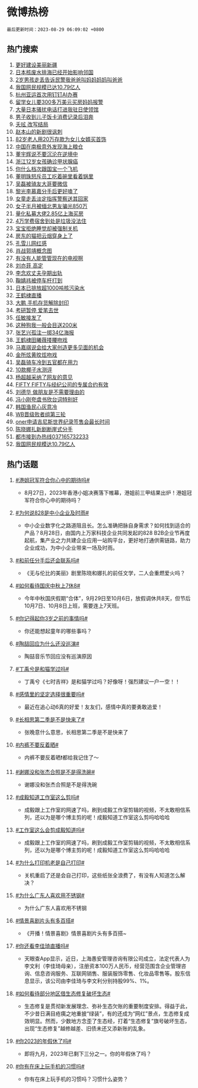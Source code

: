 # 微博热榜

`最后更新时间：2023-08-29 06:09:02 +0800`

## 热门搜索

1. [更好建设美丽新疆](https://m.weibo.cn/search?containerid=100103type%3D1%26t%3D10%26q%3D%23%E6%9B%B4%E5%A5%BD%E5%BB%BA%E8%AE%BE%E7%BE%8E%E4%B8%BD%E6%96%B0%E7%96%86%23&stream_entry_id=51&isnewpage=1&extparam=seat%3D1%26pos%3D0%26filter_type%3Drealtimehot%26cate%3D10103%26stream_entry_id%3D51%26dgr%3D0%26c_type%3D51%26display_time%3D1693260540%26pre_seqid%3D169326054076102715934&luicode=10000011&lfid=106003type%253D25%2526t%253D3%2526disable_hot%253D1%2526filter_type%253Drealtimehot)
1. [日本核废水排海已经开始影响邻国](https://m.weibo.cn/search?containerid=100103type%3D1%26t%3D10%26q%3D%23%E6%97%A5%E6%9C%AC%E6%A0%B8%E5%BA%9F%E6%B0%B4%E6%8E%92%E6%B5%B7%E5%B7%B2%E7%BB%8F%E5%BC%80%E5%A7%8B%E5%BD%B1%E5%93%8D%E9%82%BB%E5%9B%BD%23&stream_entry_id=31&isnewpage=1&extparam=seat%3D1%26c_type%3D31%26realpos%3D1%26stream_entry_id%3D31%26band_rank%3D1%26pos%3D0%26dgr%3D0%26cate%3D5001%26lcate%3D5001%26flag%3D2%26q%3D%2523%25E6%2597%25A5%25E6%259C%25AC%25E6%25A0%25B8%25E5%25BA%259F%25E6%25B0%25B4%25E6%258E%2592%25E6%25B5%25B7%25E5%25B7%25B2%25E7%25BB%258F%25E5%25BC%2580%25E5%25A7%258B%25E5%25BD%25B1%25E5%2593%258D%25E9%2582%25BB%25E5%259B%25BD%2523%26filter_type%3Drealtimehot%26display_time%3D1693260540%26pre_seqid%3D169326054076102715934&luicode=10000011&lfid=106003type%253D25%2526t%253D3%2526disable_hot%253D1%2526filter_type%253Drealtimehot)
1. [2岁男孩走丢告诉民警我爸爸叫妈妈妈妈叫爸爸](https://m.weibo.cn/search?containerid=100103type%3D1%26t%3D10%26q%3D%232%E5%B2%81%E7%94%B7%E5%AD%A9%E8%B5%B0%E4%B8%A2%E5%91%8A%E8%AF%89%E6%B0%91%E8%AD%A6%E6%88%91%E7%88%B8%E7%88%B8%E5%8F%AB%E5%A6%88%E5%A6%88%E5%A6%88%E5%A6%88%E5%8F%AB%E7%88%B8%E7%88%B8%23&stream_entry_id=31&isnewpage=1&extparam=seat%3D1%26c_type%3D31%26realpos%3D2%26stream_entry_id%3D31%26band_rank%3D2%26pos%3D1%26dgr%3D0%26cate%3D5001%26lcate%3D5001%26flag%3D32768%26q%3D%25232%25E5%25B2%2581%25E7%2594%25B7%25E5%25AD%25A9%25E8%25B5%25B0%25E4%25B8%25A2%25E5%2591%258A%25E8%25AF%2589%25E6%25B0%2591%25E8%25AD%25A6%25E6%2588%2591%25E7%2588%25B8%25E7%2588%25B8%25E5%258F%25AB%25E5%25A6%2588%25E5%25A6%2588%25E5%25A6%2588%25E5%25A6%2588%25E5%258F%25AB%25E7%2588%25B8%25E7%2588%25B8%2523%26filter_type%3Drealtimehot%26display_time%3D1693260540%26pre_seqid%3D169326054076102715934&luicode=10000011&lfid=106003type%253D25%2526t%253D3%2526disable_hot%253D1%2526filter_type%253Drealtimehot)
1. [我国网民规模已达10.79亿人](https://m.weibo.cn/search?containerid=100103type%3D1%26t%3D10%26q%3D%23%E6%88%91%E5%9B%BD%E7%BD%91%E6%B0%91%E8%A7%84%E6%A8%A1%E5%B7%B2%E8%BE%BE10.79%E4%BA%BF%E4%BA%BA%23&stream_entry_id=31&isnewpage=1&extparam=seat%3D1%26c_type%3D31%26realpos%3D3%26stream_entry_id%3D31%26band_rank%3D3%26pos%3D2%26dgr%3D0%26cate%3D5001%26lcate%3D5001%26flag%3D0%26q%3D%2523%25E6%2588%2591%25E5%259B%25BD%25E7%25BD%2591%25E6%25B0%2591%25E8%25A7%2584%25E6%25A8%25A1%25E5%25B7%25B2%25E8%25BE%25BE10.79%25E4%25BA%25BF%25E4%25BA%25BA%2523%26filter_type%3Drealtimehot%26display_time%3D1693260540%26pre_seqid%3D169326054076102715934&luicode=10000011&lfid=106003type%253D25%2526t%253D3%2526disable_hot%253D1%2526filter_type%253Drealtimehot)
1. [杭州亚运首次用钉钉AI办赛](https://m.weibo.cn/search?containerid=100103type%3D1%26t%3D10%26q%3D%23%E6%9D%AD%E5%B7%9E%E4%BA%9A%E8%BF%90%E9%A6%96%E6%AC%A1%E7%94%A8%E9%92%89%E9%92%89AI%E5%8A%9E%E8%B5%9B%23&stream_entry_id=31&isnewpage=1&extparam=seat%3D1%26c_type%3D31%26filter_type%3Drealtimehot%26topic_ad%3D1%26stream_entry_id%3D31%26band_rank%3D4%26is_ad_pos%3D1%26pos%3D3%26dgr%3D0%26adid%3D200772%26lcate%3D5001%26q%3D%2523%25E6%259D%25AD%25E5%25B7%259E%25E4%25BA%259A%25E8%25BF%2590%25E9%25A6%2596%25E6%25AC%25A1%25E7%2594%25A8%25E9%2592%2589%25E9%2592%2589AI%25E5%258A%259E%25E8%25B5%259B%2523%26cate%3D5001%26display_time%3D1693260540%26pre_seqid%3D169326054076102715934&luicode=10000011&lfid=106003type%253D25%2526t%253D3%2526disable_hot%253D1%2526filter_type%253Drealtimehot)
1. [留学女儿要300多万美元买房妈妈报警](https://m.weibo.cn/search?containerid=100103type%3D1%26t%3D10%26q%3D%23%E7%95%99%E5%AD%A6%E5%A5%B3%E5%84%BF%E8%A6%81300%E5%A4%9A%E4%B8%87%E7%BE%8E%E5%85%83%E4%B9%B0%E6%88%BF%E5%A6%88%E5%A6%88%E6%8A%A5%E8%AD%A6%23&stream_entry_id=31&isnewpage=1&extparam=seat%3D1%26c_type%3D31%26realpos%3D4%26stream_entry_id%3D31%26band_rank%3D4%26pos%3D4%26dgr%3D0%26cate%3D5001%26lcate%3D5001%26flag%3D2%26q%3D%2523%25E7%2595%2599%25E5%25AD%25A6%25E5%25A5%25B3%25E5%2584%25BF%25E8%25A6%2581300%25E5%25A4%259A%25E4%25B8%2587%25E7%25BE%258E%25E5%2585%2583%25E4%25B9%25B0%25E6%2588%25BF%25E5%25A6%2588%25E5%25A6%2588%25E6%258A%25A5%25E8%25AD%25A6%2523%26filter_type%3Drealtimehot%26display_time%3D1693260540%26pre_seqid%3D169326054076102715934&luicode=10000011&lfid=106003type%253D25%2526t%253D3%2526disable_hot%253D1%2526filter_type%253Drealtimehot)
1. [大量日本骚扰电话打进我驻日使领馆](https://m.weibo.cn/search?containerid=100103type%3D1%26t%3D10%26q%3D%23%E5%A4%A7%E9%87%8F%E6%97%A5%E6%9C%AC%E9%AA%9A%E6%89%B0%E7%94%B5%E8%AF%9D%E6%89%93%E8%BF%9B%E6%88%91%E9%A9%BB%E6%97%A5%E4%BD%BF%E9%A2%86%E9%A6%86%23&stream_entry_id=31&isnewpage=1&extparam=seat%3D1%26c_type%3D31%26realpos%3D5%26stream_entry_id%3D31%26band_rank%3D5%26pos%3D5%26dgr%3D0%26cate%3D5001%26lcate%3D5001%26flag%3D16%26q%3D%2523%25E5%25A4%25A7%25E9%2587%258F%25E6%2597%25A5%25E6%259C%25AC%25E9%25AA%259A%25E6%2589%25B0%25E7%2594%25B5%25E8%25AF%259D%25E6%2589%2593%25E8%25BF%259B%25E6%2588%2591%25E9%25A9%25BB%25E6%2597%25A5%25E4%25BD%25BF%25E9%25A2%2586%25E9%25A6%2586%2523%26filter_type%3Drealtimehot%26display_time%3D1693260540%26pre_seqid%3D169326054076102715934&luicode=10000011&lfid=106003type%253D25%2526t%253D3%2526disable_hot%253D1%2526filter_type%253Drealtimehot)
1. [男子收到儿子饭卡消费记录后泪奔](https://m.weibo.cn/search?containerid=100103type%3D1%26t%3D10%26q%3D%23%E7%94%B7%E5%AD%90%E6%94%B6%E5%88%B0%E5%84%BF%E5%AD%90%E9%A5%AD%E5%8D%A1%E6%B6%88%E8%B4%B9%E8%AE%B0%E5%BD%95%E5%90%8E%E6%B3%AA%E5%A5%94%23&stream_entry_id=31&isnewpage=1&extparam=seat%3D1%26c_type%3D31%26realpos%3D6%26stream_entry_id%3D31%26band_rank%3D6%26pos%3D6%26dgr%3D0%26cate%3D5001%26lcate%3D5001%26flag%3D32768%26q%3D%2523%25E7%2594%25B7%25E5%25AD%2590%25E6%2594%25B6%25E5%2588%25B0%25E5%2584%25BF%25E5%25AD%2590%25E9%25A5%25AD%25E5%258D%25A1%25E6%25B6%2588%25E8%25B4%25B9%25E8%25AE%25B0%25E5%25BD%2595%25E5%2590%258E%25E6%25B3%25AA%25E5%25A5%2594%2523%26filter_type%3Drealtimehot%26display_time%3D1693260540%26pre_seqid%3D169326054076102715934&luicode=10000011&lfid=106003type%253D25%2526t%253D3%2526disable_hot%253D1%2526filter_type%253Drealtimehot)
1. [夭玹 改写结局](https://m.weibo.cn/search?containerid=100103type%3D1%26t%3D10%26q%3D%E5%A4%AD%E7%8E%B9+%E6%94%B9%E5%86%99%E7%BB%93%E5%B1%80&stream_entry_id=31&isnewpage=1&extparam=seat%3D1%26c_type%3D31%26realpos%3D7%26stream_entry_id%3D31%26band_rank%3D7%26pos%3D7%26dgr%3D0%26cate%3D5001%26lcate%3D5001%26flag%3D0%26q%3D%25E5%25A4%25AD%25E7%258E%25B9%2520%25E6%2594%25B9%25E5%2586%2599%25E7%25BB%2593%25E5%25B1%2580%26filter_type%3Drealtimehot%26display_time%3D1693260540%26pre_seqid%3D169326054076102715934&luicode=10000011&lfid=106003type%253D25%2526t%253D3%2526disable_hot%253D1%2526filter_type%253Drealtimehot)
1. [赵本山的新剧很讽刺](https://m.weibo.cn/search?containerid=100103type%3D1%26t%3D10%26q%3D%23%E8%B5%B5%E6%9C%AC%E5%B1%B1%E7%9A%84%E6%96%B0%E5%89%A7%E5%BE%88%E8%AE%BD%E5%88%BA%23&stream_entry_id=31&isnewpage=1&extparam=seat%3D1%26c_type%3D31%26realpos%3D8%26stream_entry_id%3D31%26band_rank%3D8%26pos%3D8%26dgr%3D0%26cate%3D5001%26lcate%3D5001%26flag%3D2%26q%3D%2523%25E8%25B5%25B5%25E6%259C%25AC%25E5%25B1%25B1%25E7%259A%2584%25E6%2596%25B0%25E5%2589%25A7%25E5%25BE%2588%25E8%25AE%25BD%25E5%2588%25BA%2523%26filter_type%3Drealtimehot%26display_time%3D1693260540%26pre_seqid%3D169326054076102715934&luicode=10000011&lfid=106003type%253D25%2526t%253D3%2526disable_hot%253D1%2526filter_type%253Drealtimehot)
1. [82岁老人用20万存款为女儿女婿买首饰](https://m.weibo.cn/search?containerid=100103type%3D1%26t%3D10%26q%3D%2382%E5%B2%81%E8%80%81%E4%BA%BA%E7%94%A820%E4%B8%87%E5%AD%98%E6%AC%BE%E4%B8%BA%E5%A5%B3%E5%84%BF%E5%A5%B3%E5%A9%BF%E4%B9%B0%E9%A6%96%E9%A5%B0%23&stream_entry_id=31&isnewpage=1&extparam=seat%3D1%26c_type%3D31%26realpos%3D9%26stream_entry_id%3D31%26band_rank%3D9%26pos%3D9%26dgr%3D0%26cate%3D5001%26lcate%3D5001%26flag%3D32768%26q%3D%252382%25E5%25B2%2581%25E8%2580%2581%25E4%25BA%25BA%25E7%2594%25A820%25E4%25B8%2587%25E5%25AD%2598%25E6%25AC%25BE%25E4%25B8%25BA%25E5%25A5%25B3%25E5%2584%25BF%25E5%25A5%25B3%25E5%25A9%25BF%25E4%25B9%25B0%25E9%25A6%2596%25E9%25A5%25B0%2523%26filter_type%3Drealtimehot%26display_time%3D1693260540%26pre_seqid%3D169326054076102715934&luicode=10000011&lfid=106003type%253D25%2526t%253D3%2526disable_hot%253D1%2526filter_type%253Drealtimehot)
1. [中国在南极意外发现海上粮仓](https://m.weibo.cn/search?containerid=100103type%3D1%26t%3D10%26q%3D%23%E4%B8%AD%E5%9B%BD%E5%9C%A8%E5%8D%97%E6%9E%81%E6%84%8F%E5%A4%96%E5%8F%91%E7%8E%B0%E6%B5%B7%E4%B8%8A%E7%B2%AE%E4%BB%93%23&stream_entry_id=31&isnewpage=1&extparam=seat%3D1%26c_type%3D31%26realpos%3D10%26stream_entry_id%3D31%26band_rank%3D10%26pos%3D10%26dgr%3D0%26cate%3D5001%26lcate%3D5001%26flag%3D0%26q%3D%2523%25E4%25B8%25AD%25E5%259B%25BD%25E5%259C%25A8%25E5%258D%2597%25E6%259E%2581%25E6%2584%258F%25E5%25A4%2596%25E5%258F%2591%25E7%258E%25B0%25E6%25B5%25B7%25E4%25B8%258A%25E7%25B2%25AE%25E4%25BB%2593%2523%26filter_type%3Drealtimehot%26display_time%3D1693260540%26pre_seqid%3D169326054076102715934&luicode=10000011&lfid=106003type%253D25%2526t%253D3%2526disable_hot%253D1%2526filter_type%253Drealtimehot)
1. [董宇辉说不要沉沦在逆境中](https://m.weibo.cn/search?containerid=100103type%3D1%26t%3D10%26q%3D%E8%91%A3%E5%AE%87%E8%BE%89%E8%AF%B4%E4%B8%8D%E8%A6%81%E6%B2%89%E6%B2%A6%E5%9C%A8%E9%80%86%E5%A2%83%E4%B8%AD&stream_entry_id=31&isnewpage=1&extparam=seat%3D1%26c_type%3D31%26realpos%3D11%26stream_entry_id%3D31%26band_rank%3D11%26pos%3D11%26dgr%3D0%26cate%3D5001%26lcate%3D5001%26flag%3D0%26q%3D%25E8%2591%25A3%25E5%25AE%2587%25E8%25BE%2589%25E8%25AF%25B4%25E4%25B8%258D%25E8%25A6%2581%25E6%25B2%2589%25E6%25B2%25A6%25E5%259C%25A8%25E9%2580%2586%25E5%25A2%2583%25E4%25B8%25AD%26filter_type%3Drealtimehot%26display_time%3D1693260540%26pre_seqid%3D169326054076102715934&luicode=10000011&lfid=106003type%253D25%2526t%253D3%2526disable_hot%253D1%2526filter_type%253Drealtimehot)
1. [浙江12岁女孩确诊甲状腺癌](https://m.weibo.cn/search?containerid=100103type%3D1%26t%3D10%26q%3D%23%E6%B5%99%E6%B1%9F12%E5%B2%81%E5%A5%B3%E5%AD%A9%E7%A1%AE%E8%AF%8A%E7%94%B2%E7%8A%B6%E8%85%BA%E7%99%8C%23&stream_entry_id=31&isnewpage=1&extparam=seat%3D1%26c_type%3D31%26realpos%3D12%26stream_entry_id%3D31%26band_rank%3D12%26pos%3D12%26dgr%3D0%26cate%3D5001%26lcate%3D5001%26flag%3D0%26q%3D%2523%25E6%25B5%2599%25E6%25B1%259F12%25E5%25B2%2581%25E5%25A5%25B3%25E5%25AD%25A9%25E7%25A1%25AE%25E8%25AF%258A%25E7%2594%25B2%25E7%258A%25B6%25E8%2585%25BA%25E7%2599%258C%2523%26filter_type%3Drealtimehot%26display_time%3D1693260540%26pre_seqid%3D169326054076102715934&luicode=10000011&lfid=106003type%253D25%2526t%253D3%2526disable_hot%253D1%2526filter_type%253Drealtimehot)
1. [你什么档次跟国宝一个飞机](https://m.weibo.cn/search?containerid=100103type%3D1%26t%3D10%26q%3D%23%E4%BD%A0%E4%BB%80%E4%B9%88%E6%A1%A3%E6%AC%A1%E8%B7%9F%E5%9B%BD%E5%AE%9D%E4%B8%80%E4%B8%AA%E9%A3%9E%E6%9C%BA%23&stream_entry_id=31&isnewpage=1&extparam=seat%3D1%26c_type%3D31%26realpos%3D13%26stream_entry_id%3D31%26band_rank%3D13%26pos%3D13%26dgr%3D0%26cate%3D5001%26lcate%3D5001%26flag%3D32768%26q%3D%2523%25E4%25BD%25A0%25E4%25BB%2580%25E4%25B9%2588%25E6%25A1%25A3%25E6%25AC%25A1%25E8%25B7%259F%25E5%259B%25BD%25E5%25AE%259D%25E4%25B8%2580%25E4%25B8%25AA%25E9%25A3%259E%25E6%259C%25BA%2523%26filter_type%3Drealtimehot%26display_time%3D1693260540%26pre_seqid%3D169326054076102715934&luicode=10000011&lfid=106003type%253D25%2526t%253D3%2526disable_hot%253D1%2526filter_type%253Drealtimehot)
1. [董明珠怒斥员工吃着碗里看着锅里](https://m.weibo.cn/search?containerid=100103type%3D1%26t%3D10%26q%3D%23%E8%91%A3%E6%98%8E%E7%8F%A0%E6%80%92%E6%96%A5%E5%91%98%E5%B7%A5%E5%90%83%E7%9D%80%E7%A2%97%E9%87%8C%E7%9C%8B%E7%9D%80%E9%94%85%E9%87%8C%23&stream_entry_id=31&isnewpage=1&extparam=seat%3D1%26c_type%3D31%26realpos%3D14%26stream_entry_id%3D31%26band_rank%3D14%26pos%3D14%26dgr%3D0%26cate%3D5001%26lcate%3D5001%26flag%3D0%26q%3D%2523%25E8%2591%25A3%25E6%2598%258E%25E7%258F%25A0%25E6%2580%2592%25E6%2596%25A5%25E5%2591%2598%25E5%25B7%25A5%25E5%2590%2583%25E7%259D%2580%25E7%25A2%2597%25E9%2587%258C%25E7%259C%258B%25E7%259D%2580%25E9%2594%2585%25E9%2587%258C%2523%26filter_type%3Drealtimehot%26display_time%3D1693260540%26pre_seqid%3D169326054076102715934&luicode=10000011&lfid=106003type%253D25%2526t%253D3%2526disable_hot%253D1%2526filter_type%253Drealtimehot)
1. [吴磊被骑友大哥要微信](https://m.weibo.cn/search?containerid=100103type%3D1%26t%3D10%26q%3D%23%E5%90%B4%E7%A3%8A%E8%A2%AB%E9%AA%91%E5%8F%8B%E5%A4%A7%E5%93%A5%E8%A6%81%E5%BE%AE%E4%BF%A1%23&stream_entry_id=31&isnewpage=1&extparam=seat%3D1%26c_type%3D31%26realpos%3D15%26stream_entry_id%3D31%26band_rank%3D15%26pos%3D15%26dgr%3D0%26cate%3D5001%26lcate%3D5001%26flag%3D0%26q%3D%2523%25E5%2590%25B4%25E7%25A3%258A%25E8%25A2%25AB%25E9%25AA%2591%25E5%258F%258B%25E5%25A4%25A7%25E5%2593%25A5%25E8%25A6%2581%25E5%25BE%25AE%25E4%25BF%25A1%2523%26filter_type%3Drealtimehot%26display_time%3D1693260540%26pre_seqid%3D169326054076102715934&luicode=10000011&lfid=106003type%253D25%2526t%253D3%2526disable_hot%253D1%2526filter_type%253Drealtimehot)
1. [黎光李慕嘉分手后更好嗑了](https://m.weibo.cn/search?containerid=100103type%3D1%26t%3D10%26q%3D%23%E9%BB%8E%E5%85%89%E6%9D%8E%E6%85%95%E5%98%89%E5%88%86%E6%89%8B%E5%90%8E%E6%9B%B4%E5%A5%BD%E5%97%91%E4%BA%86%23&stream_entry_id=31&isnewpage=1&extparam=seat%3D1%26c_type%3D31%26realpos%3D16%26stream_entry_id%3D31%26band_rank%3D16%26pos%3D16%26dgr%3D0%26cate%3D5001%26lcate%3D5001%26flag%3D0%26q%3D%2523%25E9%25BB%258E%25E5%2585%2589%25E6%259D%258E%25E6%2585%2595%25E5%2598%2589%25E5%2588%2586%25E6%2589%258B%25E5%2590%258E%25E6%259B%25B4%25E5%25A5%25BD%25E5%2597%2591%25E4%25BA%2586%2523%26filter_type%3Drealtimehot%26display_time%3D1693260540%26pre_seqid%3D169326054076102715934&luicode=10000011&lfid=106003type%253D25%2526t%253D3%2526disable_hot%253D1%2526filter_type%253Drealtimehot)
1. [女童走丢淡定指挥警察送其回家](https://m.weibo.cn/search?containerid=100103type%3D1%26t%3D10%26q%3D%23%E5%A5%B3%E7%AB%A5%E8%B5%B0%E4%B8%A2%E6%B7%A1%E5%AE%9A%E6%8C%87%E6%8C%A5%E8%AD%A6%E5%AF%9F%E9%80%81%E5%85%B6%E5%9B%9E%E5%AE%B6%23&stream_entry_id=31&isnewpage=1&extparam=seat%3D1%26c_type%3D31%26realpos%3D17%26stream_entry_id%3D31%26band_rank%3D17%26pos%3D17%26dgr%3D0%26cate%3D5001%26lcate%3D5001%26flag%3D32768%26q%3D%2523%25E5%25A5%25B3%25E7%25AB%25A5%25E8%25B5%25B0%25E4%25B8%25A2%25E6%25B7%25A1%25E5%25AE%259A%25E6%258C%2587%25E6%258C%25A5%25E8%25AD%25A6%25E5%25AF%259F%25E9%2580%2581%25E5%2585%25B6%25E5%259B%259E%25E5%25AE%25B6%2523%26filter_type%3Drealtimehot%26display_time%3D1693260540%26pre_seqid%3D169326054076102715934&luicode=10000011&lfid=106003type%253D25%2526t%253D3%2526disable_hot%253D1%2526filter_type%253Drealtimehot)
1. [女子半月被缅北男友骗光850万](https://m.weibo.cn/search?containerid=100103type%3D1%26t%3D10%26q%3D%23%E5%A5%B3%E5%AD%90%E5%8D%8A%E6%9C%88%E8%A2%AB%E7%BC%85%E5%8C%97%E7%94%B7%E5%8F%8B%E9%AA%97%E5%85%89850%E4%B8%87%23&stream_entry_id=31&isnewpage=1&extparam=seat%3D1%26c_type%3D31%26realpos%3D18%26stream_entry_id%3D31%26band_rank%3D18%26pos%3D18%26dgr%3D0%26cate%3D5001%26lcate%3D5001%26flag%3D0%26q%3D%2523%25E5%25A5%25B3%25E5%25AD%2590%25E5%258D%258A%25E6%259C%2588%25E8%25A2%25AB%25E7%25BC%2585%25E5%258C%2597%25E7%2594%25B7%25E5%258F%258B%25E9%25AA%2597%25E5%2585%2589850%25E4%25B8%2587%2523%26filter_type%3Drealtimehot%26display_time%3D1693260540%26pre_seqid%3D169326054076102715934&luicode=10000011&lfid=106003type%253D25%2526t%253D3%2526disable_hot%253D1%2526filter_type%253Drealtimehot)
1. [量化私募大佬2.85亿上海买房](https://m.weibo.cn/search?containerid=100103type%3D1%26t%3D10%26q%3D%23%E9%87%8F%E5%8C%96%E7%A7%81%E5%8B%9F%E5%A4%A7%E4%BD%AC2.85%E4%BA%BF%E4%B8%8A%E6%B5%B7%E4%B9%B0%E6%88%BF%23&stream_entry_id=31&isnewpage=1&extparam=seat%3D1%26c_type%3D31%26realpos%3D19%26stream_entry_id%3D31%26band_rank%3D19%26pos%3D19%26dgr%3D0%26cate%3D5001%26lcate%3D5001%26flag%3D0%26q%3D%2523%25E9%2587%258F%25E5%258C%2596%25E7%25A7%2581%25E5%258B%259F%25E5%25A4%25A7%25E4%25BD%25AC2.85%25E4%25BA%25BF%25E4%25B8%258A%25E6%25B5%25B7%25E4%25B9%25B0%25E6%2588%25BF%2523%26filter_type%3Drealtimehot%26display_time%3D1693260540%26pre_seqid%3D169326054076102715934&luicode=10000011&lfid=106003type%253D25%2526t%253D3%2526disable_hot%253D1%2526filter_type%253Drealtimehot)
1. [4万学费宿舍到处是垃圾没法住](https://m.weibo.cn/search?containerid=100103type%3D1%26t%3D10%26q%3D%234%E4%B8%87%E5%AD%A6%E8%B4%B9%E5%AE%BF%E8%88%8D%E5%88%B0%E5%A4%84%E6%98%AF%E5%9E%83%E5%9C%BE%E6%B2%A1%E6%B3%95%E4%BD%8F%23&stream_entry_id=31&isnewpage=1&extparam=seat%3D1%26c_type%3D31%26realpos%3D20%26stream_entry_id%3D31%26band_rank%3D20%26pos%3D20%26dgr%3D0%26cate%3D5001%26lcate%3D5001%26flag%3D0%26q%3D%25234%25E4%25B8%2587%25E5%25AD%25A6%25E8%25B4%25B9%25E5%25AE%25BF%25E8%2588%258D%25E5%2588%25B0%25E5%25A4%2584%25E6%2598%25AF%25E5%259E%2583%25E5%259C%25BE%25E6%25B2%25A1%25E6%25B3%2595%25E4%25BD%258F%2523%26filter_type%3Drealtimehot%26display_time%3D1693260540%26pre_seqid%3D169326054076102715934&luicode=10000011&lfid=106003type%253D25%2526t%253D3%2526disable_hot%253D1%2526filter_type%253Drealtimehot)
1. [宝宝拒绝睡觉却被强制关机](https://m.weibo.cn/search?containerid=100103type%3D1%26t%3D10%26q%3D%E5%AE%9D%E5%AE%9D%E6%8B%92%E7%BB%9D%E7%9D%A1%E8%A7%89%E5%8D%B4%E8%A2%AB%E5%BC%BA%E5%88%B6%E5%85%B3%E6%9C%BA&stream_entry_id=31&isnewpage=1&extparam=seat%3D1%26c_type%3D31%26realpos%3D21%26stream_entry_id%3D31%26band_rank%3D21%26pos%3D21%26dgr%3D0%26cate%3D5001%26lcate%3D5001%26flag%3D0%26q%3D%25E5%25AE%259D%25E5%25AE%259D%25E6%258B%2592%25E7%25BB%259D%25E7%259D%25A1%25E8%25A7%2589%25E5%258D%25B4%25E8%25A2%25AB%25E5%25BC%25BA%25E5%2588%25B6%25E5%2585%25B3%25E6%259C%25BA%26filter_type%3Drealtimehot%26display_time%3D1693260540%26pre_seqid%3D169326054076102715934&luicode=10000011&lfid=106003type%253D25%2526t%253D3%2526disable_hot%253D1%2526filter_type%253Drealtimehot)
1. [房东的猫把云烟穿身上了](https://m.weibo.cn/search?containerid=100103type%3D1%26t%3D10%26q%3D%23%E6%88%BF%E4%B8%9C%E7%9A%84%E7%8C%AB%E6%8A%8A%E4%BA%91%E7%83%9F%E7%A9%BF%E8%BA%AB%E4%B8%8A%E4%BA%86%23&stream_entry_id=31&isnewpage=1&extparam=seat%3D1%26c_type%3D31%26realpos%3D22%26stream_entry_id%3D31%26band_rank%3D22%26pos%3D22%26dgr%3D0%26cate%3D5001%26lcate%3D5001%26flag%3D0%26q%3D%2523%25E6%2588%25BF%25E4%25B8%259C%25E7%259A%2584%25E7%258C%25AB%25E6%258A%258A%25E4%25BA%2591%25E7%2583%259F%25E7%25A9%25BF%25E8%25BA%25AB%25E4%25B8%258A%25E4%25BA%2586%2523%26filter_type%3Drealtimehot%26display_time%3D1693260540%26pre_seqid%3D169326054076102715934&luicode=10000011&lfid=106003type%253D25%2526t%253D3%2526disable_hot%253D1%2526filter_type%253Drealtimehot)
1. [孔雪儿网红感](https://m.weibo.cn/search?containerid=100103type%3D1%26t%3D10%26q%3D%23%E5%AD%94%E9%9B%AA%E5%84%BF%E7%BD%91%E7%BA%A2%E6%84%9F%23&stream_entry_id=31&isnewpage=1&extparam=seat%3D1%26c_type%3D31%26realpos%3D23%26stream_entry_id%3D31%26band_rank%3D23%26pos%3D23%26dgr%3D0%26cate%3D5001%26lcate%3D5001%26flag%3D0%26q%3D%2523%25E5%25AD%2594%25E9%259B%25AA%25E5%2584%25BF%25E7%25BD%2591%25E7%25BA%25A2%25E6%2584%259F%2523%26filter_type%3Drealtimehot%26display_time%3D1693260540%26pre_seqid%3D169326054076102715934&luicode=10000011&lfid=106003type%253D25%2526t%253D3%2526disable_hot%253D1%2526filter_type%253Drealtimehot)
1. [肖战郭靖概念图](https://m.weibo.cn/search?containerid=100103type%3D1%26t%3D10%26q%3D%23%E8%82%96%E6%88%98%E9%83%AD%E9%9D%96%E6%A6%82%E5%BF%B5%E5%9B%BE%23&stream_entry_id=31&isnewpage=1&extparam=seat%3D1%26c_type%3D31%26realpos%3D24%26stream_entry_id%3D31%26band_rank%3D24%26pos%3D24%26dgr%3D0%26cate%3D5001%26lcate%3D5001%26flag%3D0%26q%3D%2523%25E8%2582%2596%25E6%2588%2598%25E9%2583%25AD%25E9%259D%2596%25E6%25A6%2582%25E5%25BF%25B5%25E5%259B%25BE%2523%26filter_type%3Drealtimehot%26display_time%3D1693260540%26pre_seqid%3D169326054076102715934&luicode=10000011&lfid=106003type%253D25%2526t%253D3%2526disable_hot%253D1%2526filter_type%253Drealtimehot)
1. [有没有人能管管现在的电视啊](https://m.weibo.cn/search?containerid=100103type%3D1%26t%3D10%26q%3D%E6%9C%89%E6%B2%A1%E6%9C%89%E4%BA%BA%E8%83%BD%E7%AE%A1%E7%AE%A1%E7%8E%B0%E5%9C%A8%E7%9A%84%E7%94%B5%E8%A7%86%E5%95%8A&stream_entry_id=31&isnewpage=1&extparam=seat%3D1%26c_type%3D31%26realpos%3D25%26stream_entry_id%3D31%26band_rank%3D25%26pos%3D25%26dgr%3D0%26cate%3D5001%26lcate%3D5001%26flag%3D0%26q%3D%25E6%259C%2589%25E6%25B2%25A1%25E6%259C%2589%25E4%25BA%25BA%25E8%2583%25BD%25E7%25AE%25A1%25E7%25AE%25A1%25E7%258E%25B0%25E5%259C%25A8%25E7%259A%2584%25E7%2594%25B5%25E8%25A7%2586%25E5%2595%258A%26filter_type%3Drealtimehot%26display_time%3D1693260540%26pre_seqid%3D169326054076102715934&luicode=10000011&lfid=106003type%253D25%2526t%253D3%2526disable_hot%253D1%2526filter_type%253Drealtimehot)
1. [刘亦菲 高定](https://m.weibo.cn/search?containerid=100103type%3D1%26t%3D10%26q%3D%E5%88%98%E4%BA%A6%E8%8F%B2+%E9%AB%98%E5%AE%9A&stream_entry_id=31&isnewpage=1&extparam=seat%3D1%26c_type%3D31%26realpos%3D26%26stream_entry_id%3D31%26band_rank%3D26%26pos%3D26%26dgr%3D0%26cate%3D5001%26lcate%3D5001%26flag%3D0%26q%3D%25E5%2588%2598%25E4%25BA%25A6%25E8%258F%25B2%2520%25E9%25AB%2598%25E5%25AE%259A%26filter_type%3Drealtimehot%26display_time%3D1693260540%26pre_seqid%3D169326054076102715934&luicode=10000011&lfid=106003type%253D25%2526t%253D3%2526disable_hot%253D1%2526filter_type%253Drealtimehot)
1. [李念欢丈夫孕期出轨](https://m.weibo.cn/search?containerid=100103type%3D1%26t%3D10%26q%3D%23%E6%9D%8E%E5%BF%B5%E6%AC%A2%E4%B8%88%E5%A4%AB%E5%AD%95%E6%9C%9F%E5%87%BA%E8%BD%A8%23&stream_entry_id=31&isnewpage=1&extparam=seat%3D1%26c_type%3D31%26realpos%3D27%26stream_entry_id%3D31%26band_rank%3D27%26pos%3D27%26dgr%3D0%26cate%3D5001%26lcate%3D5001%26flag%3D0%26q%3D%2523%25E6%259D%258E%25E5%25BF%25B5%25E6%25AC%25A2%25E4%25B8%2588%25E5%25A4%25AB%25E5%25AD%2595%25E6%259C%259F%25E5%2587%25BA%25E8%25BD%25A8%2523%26filter_type%3Drealtimehot%26display_time%3D1693260540%26pre_seqid%3D169326054076102715934&luicode=10000011&lfid=106003type%253D25%2526t%253D3%2526disable_hot%253D1%2526filter_type%253Drealtimehot)
1. [鞠婧祎被停车杆打到](https://m.weibo.cn/search?containerid=100103type%3D1%26t%3D10%26q%3D%23%E9%9E%A0%E5%A9%A7%E7%A5%8E%E8%A2%AB%E5%81%9C%E8%BD%A6%E6%9D%86%E6%89%93%E5%88%B0%23&stream_entry_id=31&isnewpage=1&extparam=seat%3D1%26c_type%3D31%26realpos%3D28%26stream_entry_id%3D31%26band_rank%3D28%26pos%3D28%26dgr%3D0%26cate%3D5001%26lcate%3D5001%26flag%3D0%26q%3D%2523%25E9%259E%25A0%25E5%25A9%25A7%25E7%25A5%258E%25E8%25A2%25AB%25E5%2581%259C%25E8%25BD%25A6%25E6%259D%2586%25E6%2589%2593%25E5%2588%25B0%2523%26filter_type%3Drealtimehot%26display_time%3D1693260540%26pre_seqid%3D169326054076102715934&luicode=10000011&lfid=106003type%253D25%2526t%253D3%2526disable_hot%253D1%2526filter_type%253Drealtimehot)
1. [日本已排放超1000吨核污染水](https://m.weibo.cn/search?containerid=100103type%3D1%26t%3D10%26q%3D%23%E6%97%A5%E6%9C%AC%E5%B7%B2%E6%8E%92%E6%94%BE%E8%B6%851000%E5%90%A8%E6%A0%B8%E6%B1%A1%E6%9F%93%E6%B0%B4%23&stream_entry_id=31&isnewpage=1&extparam=seat%3D1%26c_type%3D31%26realpos%3D29%26stream_entry_id%3D31%26band_rank%3D29%26pos%3D29%26dgr%3D0%26cate%3D5001%26lcate%3D5001%26flag%3D0%26q%3D%2523%25E6%2597%25A5%25E6%259C%25AC%25E5%25B7%25B2%25E6%258E%2592%25E6%2594%25BE%25E8%25B6%25851000%25E5%2590%25A8%25E6%25A0%25B8%25E6%25B1%25A1%25E6%259F%2593%25E6%25B0%25B4%2523%26filter_type%3Drealtimehot%26display_time%3D1693260540%26pre_seqid%3D169326054076102715934&luicode=10000011&lfid=106003type%253D25%2526t%253D3%2526disable_hot%253D1%2526filter_type%253Drealtimehot)
1. [王鹤棣直播](https://m.weibo.cn/search?containerid=100103type%3D1%26t%3D10%26q%3D%E7%8E%8B%E9%B9%A4%E6%A3%A3%E7%9B%B4%E6%92%AD&stream_entry_id=31&isnewpage=1&extparam=seat%3D1%26c_type%3D31%26realpos%3D30%26stream_entry_id%3D31%26band_rank%3D30%26pos%3D30%26dgr%3D0%26cate%3D5001%26lcate%3D5001%26flag%3D0%26q%3D%25E7%258E%258B%25E9%25B9%25A4%25E6%25A3%25A3%25E7%259B%25B4%25E6%2592%25AD%26filter_type%3Drealtimehot%26display_time%3D1693260540%26pre_seqid%3D169326054076102715934&luicode=10000011&lfid=106003type%253D25%2526t%253D3%2526disable_hot%253D1%2526filter_type%253Drealtimehot)
1. [大鹏 手机存货解除封印](https://m.weibo.cn/search?containerid=100103type%3D1%26t%3D10%26q%3D%E5%A4%A7%E9%B9%8F+%E6%89%8B%E6%9C%BA%E5%AD%98%E8%B4%A7%E8%A7%A3%E9%99%A4%E5%B0%81%E5%8D%B0&stream_entry_id=31&isnewpage=1&extparam=seat%3D1%26c_type%3D31%26realpos%3D31%26stream_entry_id%3D31%26band_rank%3D31%26pos%3D31%26dgr%3D0%26cate%3D5001%26lcate%3D5001%26flag%3D1%26q%3D%25E5%25A4%25A7%25E9%25B9%258F%2520%25E6%2589%258B%25E6%259C%25BA%25E5%25AD%2598%25E8%25B4%25A7%25E8%25A7%25A3%25E9%2599%25A4%25E5%25B0%2581%25E5%258D%25B0%26filter_type%3Drealtimehot%26display_time%3D1693260540%26pre_seqid%3D169326054076102715934&luicode=10000011&lfid=106003type%253D25%2526t%253D3%2526disable_hot%253D1%2526filter_type%253Drealtimehot)
1. [考研暂停 爱笔去世](https://m.weibo.cn/search?containerid=100103type%3D1%26t%3D10%26q%3D%E8%80%83%E7%A0%94%E6%9A%82%E5%81%9C+%E7%88%B1%E7%AC%94%E5%8E%BB%E4%B8%96&stream_entry_id=31&isnewpage=1&extparam=seat%3D1%26c_type%3D31%26realpos%3D32%26stream_entry_id%3D31%26band_rank%3D32%26pos%3D32%26dgr%3D0%26cate%3D5001%26lcate%3D5001%26flag%3D0%26q%3D%25E8%2580%2583%25E7%25A0%2594%25E6%259A%2582%25E5%2581%259C%2520%25E7%2588%25B1%25E7%25AC%2594%25E5%258E%25BB%25E4%25B8%2596%26filter_type%3Drealtimehot%26display_time%3D1693260540%26pre_seqid%3D169326054076102715934&luicode=10000011&lfid=106003type%253D25%2526t%253D3%2526disable_hot%253D1%2526filter_type%253Drealtimehot)
1. [任敏接发了](https://m.weibo.cn/search?containerid=100103type%3D1%26t%3D10%26q%3D%23%E4%BB%BB%E6%95%8F%E6%8E%A5%E5%8F%91%E4%BA%86%23&stream_entry_id=31&isnewpage=1&extparam=seat%3D1%26c_type%3D31%26realpos%3D33%26stream_entry_id%3D31%26band_rank%3D33%26pos%3D33%26dgr%3D0%26cate%3D5001%26lcate%3D5001%26flag%3D0%26q%3D%2523%25E4%25BB%25BB%25E6%2595%258F%25E6%258E%25A5%25E5%258F%2591%25E4%25BA%2586%2523%26filter_type%3Drealtimehot%26display_time%3D1693260540%26pre_seqid%3D169326054076102715934&luicode=10000011&lfid=106003type%253D25%2526t%253D3%2526disable_hot%253D1%2526filter_type%253Drealtimehot)
1. [这种狗我一般会目送200米](https://m.weibo.cn/search?containerid=100103type%3D1%26t%3D10%26q%3D%E8%BF%99%E7%A7%8D%E7%8B%97%E6%88%91%E4%B8%80%E8%88%AC%E4%BC%9A%E7%9B%AE%E9%80%81200%E7%B1%B3&stream_entry_id=31&isnewpage=1&extparam=seat%3D1%26c_type%3D31%26realpos%3D34%26stream_entry_id%3D31%26band_rank%3D34%26pos%3D34%26dgr%3D0%26cate%3D5001%26lcate%3D5001%26flag%3D0%26q%3D%25E8%25BF%2599%25E7%25A7%258D%25E7%258B%2597%25E6%2588%2591%25E4%25B8%2580%25E8%2588%25AC%25E4%25BC%259A%25E7%259B%25AE%25E9%2580%2581200%25E7%25B1%25B3%26filter_type%3Drealtimehot%26display_time%3D1693260540%26pre_seqid%3D169326054076102715934&luicode=10000011&lfid=106003type%253D25%2526t%253D3%2526disable_hot%253D1%2526filter_type%253Drealtimehot)
1. [张艺兴孤注一掷34亿海报](https://m.weibo.cn/search?containerid=100103type%3D1%26t%3D10%26q%3D%23%E5%BC%A0%E8%89%BA%E5%85%B4%E5%AD%A4%E6%B3%A8%E4%B8%80%E6%8E%B734%E4%BA%BF%E6%B5%B7%E6%8A%A5%23&stream_entry_id=31&isnewpage=1&extparam=seat%3D1%26c_type%3D31%26realpos%3D35%26stream_entry_id%3D31%26band_rank%3D35%26pos%3D35%26dgr%3D0%26cate%3D5001%26lcate%3D5001%26flag%3D0%26q%3D%2523%25E5%25BC%25A0%25E8%2589%25BA%25E5%2585%25B4%25E5%25AD%25A4%25E6%25B3%25A8%25E4%25B8%2580%25E6%258E%25B734%25E4%25BA%25BF%25E6%25B5%25B7%25E6%258A%25A5%2523%26filter_type%3Drealtimehot%26display_time%3D1693260540%26pre_seqid%3D169326054076102715934&luicode=10000011&lfid=106003type%253D25%2526t%253D3%2526disable_hot%253D1%2526filter_type%253Drealtimehot)
1. [王鹤棣田曦薇搂腰吻戏](https://m.weibo.cn/search?containerid=100103type%3D1%26t%3D10%26q%3D%23%E7%8E%8B%E9%B9%A4%E6%A3%A3%E7%94%B0%E6%9B%A6%E8%96%87%E6%90%82%E8%85%B0%E5%90%BB%E6%88%8F%23&stream_entry_id=31&isnewpage=1&extparam=seat%3D1%26c_type%3D31%26realpos%3D36%26stream_entry_id%3D31%26band_rank%3D36%26pos%3D36%26dgr%3D0%26cate%3D5001%26lcate%3D5001%26flag%3D0%26q%3D%2523%25E7%258E%258B%25E9%25B9%25A4%25E6%25A3%25A3%25E7%2594%25B0%25E6%259B%25A6%25E8%2596%2587%25E6%2590%2582%25E8%2585%25B0%25E5%2590%25BB%25E6%2588%258F%2523%26filter_type%3Drealtimehot%26display_time%3D1693260540%26pre_seqid%3D169326054076102715934&luicode=10000011&lfid=106003type%253D25%2526t%253D3%2526disable_hot%253D1%2526filter_type%253Drealtimehot)
1. [马嘉祺说会给大家创造更多见面的机会](https://m.weibo.cn/search?containerid=100103type%3D1%26t%3D10%26q%3D%E9%A9%AC%E5%98%89%E7%A5%BA%E8%AF%B4%E4%BC%9A%E7%BB%99%E5%A4%A7%E5%AE%B6%E5%88%9B%E9%80%A0%E6%9B%B4%E5%A4%9A%E8%A7%81%E9%9D%A2%E7%9A%84%E6%9C%BA%E4%BC%9A&stream_entry_id=31&isnewpage=1&extparam=seat%3D1%26c_type%3D31%26realpos%3D37%26stream_entry_id%3D31%26band_rank%3D37%26pos%3D37%26dgr%3D0%26cate%3D5001%26lcate%3D5001%26flag%3D0%26q%3D%25E9%25A9%25AC%25E5%2598%2589%25E7%25A5%25BA%25E8%25AF%25B4%25E4%25BC%259A%25E7%25BB%2599%25E5%25A4%25A7%25E5%25AE%25B6%25E5%2588%259B%25E9%2580%25A0%25E6%259B%25B4%25E5%25A4%259A%25E8%25A7%2581%25E9%259D%25A2%25E7%259A%2584%25E6%259C%25BA%25E4%25BC%259A%26filter_type%3Drealtimehot%26display_time%3D1693260540%26pre_seqid%3D169326054076102715934&luicode=10000011&lfid=106003type%253D25%2526t%253D3%2526disable_hot%253D1%2526filter_type%253Drealtimehot)
1. [金所炫黄旼炫吻戏](https://m.weibo.cn/search?containerid=100103type%3D1%26t%3D10%26q%3D%23%E9%87%91%E6%89%80%E7%82%AB%E9%BB%84%E6%97%BC%E7%82%AB%E5%90%BB%E6%88%8F%23&stream_entry_id=31&isnewpage=1&extparam=seat%3D1%26c_type%3D31%26realpos%3D38%26stream_entry_id%3D31%26band_rank%3D38%26pos%3D38%26dgr%3D0%26cate%3D5001%26lcate%3D5001%26flag%3D0%26q%3D%2523%25E9%2587%2591%25E6%2589%2580%25E7%2582%25AB%25E9%25BB%2584%25E6%2597%25BC%25E7%2582%25AB%25E5%2590%25BB%25E6%2588%258F%2523%26filter_type%3Drealtimehot%26display_time%3D1693260540%26pre_seqid%3D169326054076102715934&luicode=10000011&lfid=106003type%253D25%2526t%253D3%2526disable_hot%253D1%2526filter_type%253Drealtimehot)
1. [吴磊骑车冷到五官都在用力](https://m.weibo.cn/search?containerid=100103type%3D1%26t%3D10%26q%3D%23%E5%90%B4%E7%A3%8A%E9%AA%91%E8%BD%A6%E5%86%B7%E5%88%B0%E4%BA%94%E5%AE%98%E9%83%BD%E5%9C%A8%E7%94%A8%E5%8A%9B%23&stream_entry_id=31&isnewpage=1&extparam=seat%3D1%26c_type%3D31%26realpos%3D39%26stream_entry_id%3D31%26band_rank%3D39%26pos%3D39%26dgr%3D0%26cate%3D5001%26lcate%3D5001%26flag%3D0%26q%3D%2523%25E5%2590%25B4%25E7%25A3%258A%25E9%25AA%2591%25E8%25BD%25A6%25E5%2586%25B7%25E5%2588%25B0%25E4%25BA%2594%25E5%25AE%2598%25E9%2583%25BD%25E5%259C%25A8%25E7%2594%25A8%25E5%258A%259B%2523%26filter_type%3Drealtimehot%26display_time%3D1693260540%26pre_seqid%3D169326054076102715934&luicode=10000011&lfid=106003type%253D25%2526t%253D3%2526disable_hot%253D1%2526filter_type%253Drealtimehot)
1. [10款椰子水测评](https://m.weibo.cn/search?containerid=100103type%3D1%26t%3D10%26q%3D10%E6%AC%BE%E6%A4%B0%E5%AD%90%E6%B0%B4%E6%B5%8B%E8%AF%84&stream_entry_id=31&isnewpage=1&extparam=seat%3D1%26c_type%3D31%26realpos%3D40%26stream_entry_id%3D31%26band_rank%3D40%26pos%3D40%26dgr%3D0%26cate%3D5001%26lcate%3D5001%26flag%3D0%26q%3D10%25E6%25AC%25BE%25E6%25A4%25B0%25E5%25AD%2590%25E6%25B0%25B4%25E6%25B5%258B%25E8%25AF%2584%26filter_type%3Drealtimehot%26display_time%3D1693260540%26pre_seqid%3D169326054076102715934&luicode=10000011&lfid=106003type%253D25%2526t%253D3%2526disable_hot%253D1%2526filter_type%253Drealtimehot)
1. [杨超越采纳了网友的意见](https://m.weibo.cn/search?containerid=100103type%3D1%26t%3D10%26q%3D%23%E6%9D%A8%E8%B6%85%E8%B6%8A%E9%87%87%E7%BA%B3%E4%BA%86%E7%BD%91%E5%8F%8B%E7%9A%84%E6%84%8F%E8%A7%81%23&stream_entry_id=31&isnewpage=1&extparam=seat%3D1%26c_type%3D31%26realpos%3D41%26stream_entry_id%3D31%26band_rank%3D41%26pos%3D41%26dgr%3D0%26cate%3D5001%26lcate%3D5001%26flag%3D0%26q%3D%2523%25E6%259D%25A8%25E8%25B6%2585%25E8%25B6%258A%25E9%2587%2587%25E7%25BA%25B3%25E4%25BA%2586%25E7%25BD%2591%25E5%258F%258B%25E7%259A%2584%25E6%2584%258F%25E8%25A7%2581%2523%26filter_type%3Drealtimehot%26display_time%3D1693260540%26pre_seqid%3D169326054076102715934&luicode=10000011&lfid=106003type%253D25%2526t%253D3%2526disable_hot%253D1%2526filter_type%253Drealtimehot)
1. [FIFTY FIFTY与经纪公司的专属合约有效](https://m.weibo.cn/search?containerid=100103type%3D1%26t%3D10%26q%3DFIFTY+FIFTY%E4%B8%8E%E7%BB%8F%E7%BA%AA%E5%85%AC%E5%8F%B8%E7%9A%84%E4%B8%93%E5%B1%9E%E5%90%88%E7%BA%A6%E6%9C%89%E6%95%88&stream_entry_id=31&isnewpage=1&extparam=seat%3D1%26c_type%3D31%26realpos%3D42%26stream_entry_id%3D31%26band_rank%3D42%26pos%3D42%26dgr%3D0%26cate%3D5001%26lcate%3D5001%26flag%3D0%26q%3DFIFTY%2520FIFTY%25E4%25B8%258E%25E7%25BB%258F%25E7%25BA%25AA%25E5%2585%25AC%25E5%258F%25B8%25E7%259A%2584%25E4%25B8%2593%25E5%25B1%259E%25E5%2590%2588%25E7%25BA%25A6%25E6%259C%2589%25E6%2595%2588%26filter_type%3Drealtimehot%26display_time%3D1693260540%26pre_seqid%3D169326054076102715934&luicode=10000011&lfid=106003type%253D25%2526t%253D3%2526disable_hot%253D1%2526filter_type%253Drealtimehot)
1. [刘德华 做朋友是不需要理由的](https://m.weibo.cn/search?containerid=100103type%3D1%26t%3D10%26q%3D%E5%88%98%E5%BE%B7%E5%8D%8E+%E5%81%9A%E6%9C%8B%E5%8F%8B%E6%98%AF%E4%B8%8D%E9%9C%80%E8%A6%81%E7%90%86%E7%94%B1%E7%9A%84&stream_entry_id=31&isnewpage=1&extparam=seat%3D1%26c_type%3D31%26realpos%3D43%26stream_entry_id%3D31%26band_rank%3D43%26pos%3D43%26dgr%3D0%26cate%3D5001%26lcate%3D5001%26flag%3D0%26q%3D%25E5%2588%2598%25E5%25BE%25B7%25E5%258D%258E%2520%25E5%2581%259A%25E6%259C%258B%25E5%258F%258B%25E6%2598%25AF%25E4%25B8%258D%25E9%259C%2580%25E8%25A6%2581%25E7%2590%2586%25E7%2594%25B1%25E7%259A%2584%26filter_type%3Drealtimehot%26display_time%3D1693260540%26pre_seqid%3D169326054076102715934&luicode=10000011&lfid=106003type%253D25%2526t%253D3%2526disable_hot%253D1%2526filter_type%253Drealtimehot)
1. [冯小刚夸虞书欣台词特别好](https://m.weibo.cn/search?containerid=100103type%3D1%26t%3D10%26q%3D%23%E5%86%AF%E5%B0%8F%E5%88%9A%E5%A4%B8%E8%99%9E%E4%B9%A6%E6%AC%A3%E5%8F%B0%E8%AF%8D%E7%89%B9%E5%88%AB%E5%A5%BD%23&stream_entry_id=31&isnewpage=1&extparam=seat%3D1%26c_type%3D31%26realpos%3D44%26stream_entry_id%3D31%26band_rank%3D44%26pos%3D44%26dgr%3D0%26cate%3D5001%26lcate%3D5001%26flag%3D0%26q%3D%2523%25E5%2586%25AF%25E5%25B0%258F%25E5%2588%259A%25E5%25A4%25B8%25E8%2599%259E%25E4%25B9%25A6%25E6%25AC%25A3%25E5%258F%25B0%25E8%25AF%258D%25E7%2589%25B9%25E5%2588%25AB%25E5%25A5%25BD%2523%26filter_type%3Drealtimehot%26display_time%3D1693260540%26pre_seqid%3D169326054076102715934&luicode=10000011&lfid=106003type%253D25%2526t%253D3%2526disable_hot%253D1%2526filter_type%253Drealtimehot)
1. [韩国渔民心灰意冷](https://m.weibo.cn/search?containerid=100103type%3D1%26t%3D10%26q%3D%23%E9%9F%A9%E5%9B%BD%E6%B8%94%E6%B0%91%E5%BF%83%E7%81%B0%E6%84%8F%E5%86%B7%23&stream_entry_id=31&isnewpage=1&extparam=seat%3D1%26c_type%3D31%26realpos%3D45%26stream_entry_id%3D31%26band_rank%3D45%26pos%3D45%26dgr%3D0%26cate%3D5001%26lcate%3D5001%26flag%3D0%26q%3D%2523%25E9%259F%25A9%25E5%259B%25BD%25E6%25B8%2594%25E6%25B0%2591%25E5%25BF%2583%25E7%2581%25B0%25E6%2584%258F%25E5%2586%25B7%2523%26filter_type%3Drealtimehot%26display_time%3D1693260540%26pre_seqid%3D169326054076102715934&luicode=10000011&lfid=106003type%253D25%2526t%253D3%2526disable_hot%253D1%2526filter_type%253Drealtimehot)
1. [WB晋级败者组第三轮](https://m.weibo.cn/search?containerid=100103type%3D1%26t%3D10%26q%3D%23WB%E6%99%8B%E7%BA%A7%E8%B4%A5%E8%80%85%E7%BB%84%E7%AC%AC%E4%B8%89%E8%BD%AE%23&stream_entry_id=31&isnewpage=1&extparam=seat%3D1%26c_type%3D31%26realpos%3D46%26stream_entry_id%3D31%26band_rank%3D46%26pos%3D46%26dgr%3D0%26cate%3D5001%26lcate%3D5001%26flag%3D0%26q%3D%2523WB%25E6%2599%258B%25E7%25BA%25A7%25E8%25B4%25A5%25E8%2580%2585%25E7%25BB%2584%25E7%25AC%25AC%25E4%25B8%2589%25E8%25BD%25AE%2523%26filter_type%3Drealtimehot%26display_time%3D1693260540%26pre_seqid%3D169326054076102715934&luicode=10000011&lfid=106003type%253D25%2526t%253D3%2526disable_hot%253D1%2526filter_type%253Drealtimehot)
1. [oner申请吉尼斯世界纪录签售会最长时间](https://m.weibo.cn/search?containerid=100103type%3D1%26t%3D10%26q%3D%23oner%E7%94%B3%E8%AF%B7%E5%90%89%E5%B0%BC%E6%96%AF%E4%B8%96%E7%95%8C%E7%BA%AA%E5%BD%95%E7%AD%BE%E5%94%AE%E4%BC%9A%E6%9C%80%E9%95%BF%E6%97%B6%E9%97%B4%23&stream_entry_id=31&isnewpage=1&extparam=seat%3D1%26c_type%3D31%26realpos%3D47%26stream_entry_id%3D31%26band_rank%3D47%26pos%3D47%26dgr%3D0%26cate%3D5001%26lcate%3D5001%26flag%3D0%26q%3D%2523oner%25E7%2594%25B3%25E8%25AF%25B7%25E5%2590%2589%25E5%25B0%25BC%25E6%2596%25AF%25E4%25B8%2596%25E7%2595%258C%25E7%25BA%25AA%25E5%25BD%2595%25E7%25AD%25BE%25E5%2594%25AE%25E4%25BC%259A%25E6%259C%2580%25E9%2595%25BF%25E6%2597%25B6%25E9%2597%25B4%2523%26filter_type%3Drealtimehot%26display_time%3D1693260540%26pre_seqid%3D169326054076102715934&luicode=10000011&lfid=106003type%253D25%2526t%253D3%2526disable_hot%253D1%2526filter_type%253Drealtimehot)
1. [陈晓娜扎新剧断崖式分手](https://m.weibo.cn/search?containerid=100103type%3D1%26t%3D10%26q%3D%23%E9%99%88%E6%99%93%E5%A8%9C%E6%89%8E%E6%96%B0%E5%89%A7%E6%96%AD%E5%B4%96%E5%BC%8F%E5%88%86%E6%89%8B%23&stream_entry_id=31&isnewpage=1&extparam=seat%3D1%26c_type%3D31%26realpos%3D48%26stream_entry_id%3D31%26band_rank%3D48%26pos%3D48%26dgr%3D0%26cate%3D5001%26lcate%3D5001%26flag%3D1%26q%3D%2523%25E9%2599%2588%25E6%2599%2593%25E5%25A8%259C%25E6%2589%258E%25E6%2596%25B0%25E5%2589%25A7%25E6%2596%25AD%25E5%25B4%2596%25E5%25BC%258F%25E5%2588%2586%25E6%2589%258B%2523%26filter_type%3Drealtimehot%26display_time%3D1693260540%26pre_seqid%3D169326054076102715934&luicode=10000011&lfid=106003type%253D25%2526t%253D3%2526disable_hot%253D1%2526filter_type%253Drealtimehot)
1. [都市接到办热线037165732233](https://m.weibo.cn/search?containerid=100103type%3D1%26t%3D10%26q%3D%23%E9%83%BD%E5%B8%82%E6%8E%A5%E5%88%B0%E5%8A%9E%E7%83%AD%E7%BA%BF037165732233%23&stream_entry_id=31&isnewpage=1&extparam=seat%3D1%26c_type%3D31%26realpos%3D49%26stream_entry_id%3D31%26band_rank%3D49%26pos%3D49%26dgr%3D0%26cate%3D5001%26lcate%3D5001%26flag%3D0%26q%3D%2523%25E9%2583%25BD%25E5%25B8%2582%25E6%258E%25A5%25E5%2588%25B0%25E5%258A%259E%25E7%2583%25AD%25E7%25BA%25BF037165732233%2523%26filter_type%3Drealtimehot%26display_time%3D1693260540%26pre_seqid%3D169326054076102715934&luicode=10000011&lfid=106003type%253D25%2526t%253D3%2526disable_hot%253D1%2526filter_type%253Drealtimehot)
1. [我国网民规模达10.79亿人](https://m.weibo.cn/search?containerid=100103type%3D1%26t%3D10%26q%3D%23%E6%88%91%E5%9B%BD%E7%BD%91%E6%B0%91%E8%A7%84%E6%A8%A1%E8%BE%BE10.79%E4%BA%BF%E4%BA%BA%23&stream_entry_id=31&isnewpage=1&extparam=seat%3D1%26c_type%3D31%26realpos%3D50%26stream_entry_id%3D31%26band_rank%3D50%26pos%3D50%26dgr%3D0%26cate%3D5001%26lcate%3D5001%26flag%3D0%26q%3D%2523%25E6%2588%2591%25E5%259B%25BD%25E7%25BD%2591%25E6%25B0%2591%25E8%25A7%2584%25E6%25A8%25A1%25E8%25BE%25BE10.79%25E4%25BA%25BF%25E4%25BA%25BA%2523%26filter_type%3Drealtimehot%26display_time%3D1693260540%26pre_seqid%3D169326054076102715934&luicode=10000011&lfid=106003type%253D25%2526t%253D3%2526disable_hot%253D1%2526filter_type%253Drealtimehot)

## 热门话题

1. [#港姐冠军符合你心中的期待吗#](https://m.weibo.cn/search?containerid=231522type%3D1%26t%3D10%26q%3D%23%E6%B8%AF%E5%A7%90%E5%86%A0%E5%86%9B%E7%AC%A6%E5%90%88%E4%BD%A0%E5%BF%83%E4%B8%AD%E7%9A%84%E6%9C%9F%E5%BE%85%E5%90%97%23&stream_entry_id=128&isnewpage=1&extparam=seat%3D1%26lcate%3D5004%26cate%3D5004%26dgr%3D0%26unitid%3D1693192890035%26c_type%3D128%26pos%3D1-0-0%26display_time%3D1693260542%26pre_seqid%3D1693260542123027372164&luicode=10000011&lfid=231648_-_4)
    - 8月27日，2023年香港小姐决赛落下帷幕，港姐前三甲结果出炉！港姐冠军符合你心中的期待吗？

1. [#为何说828是中小企业及时雨#](https://m.weibo.cn/search?containerid=231522type%3D1%26t%3D10%26q%3D%23%E4%B8%BA%E4%BD%95%E8%AF%B4828%E6%98%AF%E4%B8%AD%E5%B0%8F%E4%BC%81%E4%B8%9A%E5%8F%8A%E6%97%B6%E9%9B%A8%23&stream_entry_id=128&isnewpage=1&extparam=seat%3D1%26lcate%3D5004%26cate%3D5004%26dgr%3D0%26unitid%3D1693195584390%26c_type%3D128%26pos%3D1-0-1%26display_time%3D1693260542%26pre_seqid%3D1693260542123027372164&luicode=10000011&lfid=231648_-_4)
    - 中小企业数字化之路道阻且长。怎么准确把脉自身需求？如何找到适合的产品？8月28日，由国内上万家科技企业共同发起的828 B2B企业节再度起航，集产业之力共建企业应用一站购平台，更好地打通供需链路，助力企业成功，为中小企业带来一场及时雨。

1. [#和前任分手后还会联系吗#](https://m.weibo.cn/search?containerid=231522type%3D1%26t%3D10%26q%3D%23%E5%92%8C%E5%89%8D%E4%BB%BB%E5%88%86%E6%89%8B%E5%90%8E%E8%BF%98%E4%BC%9A%E8%81%94%E7%B3%BB%E5%90%97%23&stream_entry_id=128&isnewpage=1&extparam=seat%3D1%26lcate%3D5004%26cate%3D5004%26dgr%3D0%26unitid%3D1693098711106%26c_type%3D128%26pos%3D1-0-2%26display_time%3D1693260542%26pre_seqid%3D1693260542123027372164&luicode=10000011&lfid=231648_-_4)
    - 《无与伦比的美丽》剧里陈晓和娜扎的前任文学，二人会重燃爱火吗？

1. [#如何看待国庆中秋上7休8#](https://m.weibo.cn/search?containerid=231522type%3D1%26t%3D10%26q%3D%23%E5%A6%82%E4%BD%95%E7%9C%8B%E5%BE%85%E5%9B%BD%E5%BA%86%E4%B8%AD%E7%A7%8B%E4%B8%8A7%E4%BC%918%23&stream_entry_id=128&isnewpage=1&extparam=seat%3D1%26lcate%3D5004%26cate%3D5004%26dgr%3D0%26unitid%3D1693102906983%26c_type%3D128%26pos%3D1-0-3%26display_time%3D1693260542%26pre_seqid%3D1693260542123027372164&luicode=10000011&lfid=231648_-_4)
    - 今年中秋国庆假期“合体”，9月29日至10月6日，放假调休共8天，但节后10月7日、10月8日上班，需要连上7天班。

1. [#你记得起你3岁之前的事情吗#](https://m.weibo.cn/search?containerid=231522type%3D1%26t%3D10%26q%3D%23%E4%BD%A0%E8%AE%B0%E5%BE%97%E8%B5%B7%E4%BD%A03%E5%B2%81%E4%B9%8B%E5%89%8D%E7%9A%84%E4%BA%8B%E6%83%85%E5%90%97%23&stream_entry_id=128&isnewpage=1&extparam=seat%3D1%26lcate%3D5004%26cate%3D5004%26dgr%3D0%26unitid%3D1693141616567%26c_type%3D128%26pos%3D1-0-4%26display_time%3D1693260542%26pre_seqid%3D1693260542123027372164&luicode=10000011&lfid=231648_-_4)
    - 你还能想起童年的哪些事吗？

1. [#陶喆回应为什么还没巡演#](https://m.weibo.cn/search?containerid=231522type%3D1%26t%3D10%26q%3D%23%E9%99%B6%E5%96%86%E5%9B%9E%E5%BA%94%E4%B8%BA%E4%BB%80%E4%B9%88%E8%BF%98%E6%B2%A1%E5%B7%A1%E6%BC%94%23&stream_entry_id=128&isnewpage=1&extparam=seat%3D1%26lcate%3D5004%26cate%3D5004%26dgr%3D0%26unitid%3D1693108003670%26c_type%3D128%26pos%3D1-0-5%26display_time%3D1693260542%26pre_seqid%3D1693260542123027372164&luicode=10000011&lfid=231648_-_4)
    - 陶喆音乐节回应没有巡演原因

1. [#丁禹兮是和猫学过吗#](https://m.weibo.cn/search?containerid=231522type%3D1%26t%3D10%26q%3D%23%E4%B8%81%E7%A6%B9%E5%85%AE%E6%98%AF%E5%92%8C%E7%8C%AB%E5%AD%A6%E8%BF%87%E5%90%97%23&stream_entry_id=128&isnewpage=1&extparam=seat%3D1%26lcate%3D5004%26cate%3D5004%26dgr%3D0%26unitid%3D1693223807837%26c_type%3D128%26pos%3D1-0-6%26display_time%3D1693260542%26pre_seqid%3D1693260542123027372164&luicode=10000011&lfid=231648_-_4)
    - 丁禹兮《七时吉祥》是和猫学过吗？好像呀！强烈建议一户一空！！

1. [#感情里的坚定选择很重要吗#](https://m.weibo.cn/search?containerid=231522type%3D1%26t%3D10%26q%3D%23%E6%84%9F%E6%83%85%E9%87%8C%E7%9A%84%E5%9D%9A%E5%AE%9A%E9%80%89%E6%8B%A9%E5%BE%88%E9%87%8D%E8%A6%81%E5%90%97%23&stream_entry_id=128&isnewpage=1&extparam=seat%3D1%26lcate%3D5004%26cate%3D5004%26dgr%3D0%26unitid%3D1693215437840%26c_type%3D128%26pos%3D1-0-7%26display_time%3D1693260542%26pre_seqid%3D1693260542123027372164&luicode=10000011&lfid=231648_-_4)
    - 最近在追心动6真的好爱！友友们，感情中真的要勇敢追爱！

1. [#长相思第二季是不是快来了#](https://m.weibo.cn/search?containerid=231522type%3D1%26t%3D10%26q%3D%23%E9%95%BF%E7%9B%B8%E6%80%9D%E7%AC%AC%E4%BA%8C%E5%AD%A3%E6%98%AF%E4%B8%8D%E6%98%AF%E5%BF%AB%E6%9D%A5%E4%BA%86%23&stream_entry_id=128&isnewpage=1&extparam=seat%3D1%26lcate%3D5004%26cate%3D5004%26dgr%3D0%26unitid%3D1693092396647%26c_type%3D128%26pos%3D1-0-8%26display_time%3D1693260542%26pre_seqid%3D1693260542123027372164&luicode=10000011&lfid=231648_-_4)
    - 张晚意什么意思，长相思第二季是不是快来了

1. [#内裤不要反着晒#](https://m.weibo.cn/search?containerid=231522type%3D1%26t%3D10%26q%3D%23%E5%86%85%E8%A3%A4%E4%B8%8D%E8%A6%81%E5%8F%8D%E7%9D%80%E6%99%92%23&stream_entry_id=128&isnewpage=1&extparam=seat%3D1%26lcate%3D5004%26cate%3D5004%26dgr%3D0%26unitid%3D1693103831052%26c_type%3D128%26pos%3D1-0-9%26display_time%3D1693260542%26pre_seqid%3D1693260542123027372164&luicode=10000011&lfid=231648_-_4)
    - 内裤不要反着晒❗️都给我记住了～

1. [#谢娜没和张杰合照是不是得洗碗#](https://m.weibo.cn/search?containerid=231522type%3D1%26t%3D10%26q%3D%23%E8%B0%A2%E5%A8%9C%E6%B2%A1%E5%92%8C%E5%BC%A0%E6%9D%B0%E5%90%88%E7%85%A7%E6%98%AF%E4%B8%8D%E6%98%AF%E5%BE%97%E6%B4%97%E7%A2%97%23&stream_entry_id=128&isnewpage=1&extparam=seat%3D1%26lcate%3D5004%26cate%3D5004%26dgr%3D0%26unitid%3D1693196494486%26c_type%3D128%26pos%3D1-0-10%26display_time%3D1693260542%26pre_seqid%3D1693260542123027372164&luicode=10000011&lfid=231648_-_4)
    - 谢娜没和张杰合照是不是得洗碗

1. [#成毅知道工作室这么剪吗#](https://m.weibo.cn/search?containerid=231522type%3D1%26t%3D10%26q%3D%23%E6%88%90%E6%AF%85%E7%9F%A5%E9%81%93%E5%B7%A5%E4%BD%9C%E5%AE%A4%E8%BF%99%E4%B9%88%E5%89%AA%E5%90%97%23&stream_entry_id=128&isnewpage=1&extparam=seat%3D1%26lcate%3D5004%26cate%3D5004%26dgr%3D0%26unitid%3D1693199787739%26c_type%3D128%26pos%3D1-0-11%26display_time%3D1693260542%26pre_seqid%3D1693260542123027372164&luicode=10000011&lfid=231648_-_4)
    - 成毅跟上工作室的网速了吗，刷到成毅工作室剪辑的视频，不太敢相信系列，还以为是哪个博主剪的呢！成毅知道工作室这么剪吗哈哈哈

1. [#工作室这么会剪成毅知道吗#](https://m.weibo.cn/search?containerid=231522type%3D1%26t%3D10%26q%3D%23%E5%B7%A5%E4%BD%9C%E5%AE%A4%E8%BF%99%E4%B9%88%E4%BC%9A%E5%89%AA%E6%88%90%E6%AF%85%E7%9F%A5%E9%81%93%E5%90%97%23&stream_entry_id=128&isnewpage=1&extparam=seat%3D1%26lcate%3D5004%26cate%3D5004%26dgr%3D0%26unitid%3D1693202211711%26c_type%3D128%26pos%3D1-0-12%26display_time%3D1693260542%26pre_seqid%3D1693260542123027372164&luicode=10000011&lfid=231648_-_4)
    - 成毅跟上工作室的网速了吗，刷到成毅工作室剪辑的视频，不太敢相信系列，还以为是哪个博主剪的呢！成毅知道工作室这么剪吗哈哈哈

1. [#为什么打印机老是自己打印#](https://m.weibo.cn/search?containerid=231522type%3D1%26t%3D10%26q%3D%23%E4%B8%BA%E4%BB%80%E4%B9%88%E6%89%93%E5%8D%B0%E6%9C%BA%E8%80%81%E6%98%AF%E8%87%AA%E5%B7%B1%E6%89%93%E5%8D%B0%23&stream_entry_id=128&isnewpage=1&extparam=seat%3D1%26lcate%3D5004%26cate%3D5004%26dgr%3D0%26unitid%3D1693208821279%26c_type%3D128%26pos%3D1-0-13%26display_time%3D1693260542%26pre_seqid%3D1693260542123027372164&luicode=10000011&lfid=231648_-_4)
    - 关机重启了还是会自己打印，这些纸张全浪费了，有没有人知道怎么解决？

1. [#为什么广东人喜欢用不锈钢#](https://m.weibo.cn/search?containerid=231522type%3D1%26t%3D10%26q%3D%23%E4%B8%BA%E4%BB%80%E4%B9%88%E5%B9%BF%E4%B8%9C%E4%BA%BA%E5%96%9C%E6%AC%A2%E7%94%A8%E4%B8%8D%E9%94%88%E9%92%A2%23&stream_entry_id=128&isnewpage=1&extparam=seat%3D1%26lcate%3D5004%26cate%3D5004%26dgr%3D0%26unitid%3D1693226552631%26c_type%3D128%26pos%3D1-0-14%26display_time%3D1693260542%26pre_seqid%3D1693260542123027372164&luicode=10000011&lfid=231648_-_4)
    - 为什么广东人喜欢用不锈钢

1. [#情景喜剧片头有多百搭#](https://m.weibo.cn/search?containerid=231522type%3D1%26t%3D10%26q%3D%23%E6%83%85%E6%99%AF%E5%96%9C%E5%89%A7%E7%89%87%E5%A4%B4%E6%9C%89%E5%A4%9A%E7%99%BE%E6%90%AD%23&stream_entry_id=128&isnewpage=1&extparam=seat%3D1%26lcate%3D5004%26cate%3D5004%26dgr%3D0%26unitid%3D1693135298891%26c_type%3D128%26pos%3D1-0-15%26display_time%3D1693260542%26pre_seqid%3D1693260542123027372164&luicode=10000011&lfid=231648_-_4)
    - 《开播！情景喜剧》情景喜剧片头有多百搭~

1. [#你还看李佳琦直播吗#](https://m.weibo.cn/search?containerid=231522type%3D1%26t%3D10%26q%3D%23%E4%BD%A0%E8%BF%98%E7%9C%8B%E6%9D%8E%E4%BD%B3%E7%90%A6%E7%9B%B4%E6%92%AD%E5%90%97%23&stream_entry_id=128&isnewpage=1&extparam=seat%3D1%26lcate%3D5004%26cate%3D5004%26dgr%3D0%26unitid%3D1693216016987%26c_type%3D128%26pos%3D1-0-16%26display_time%3D1693260542%26pre_seqid%3D1693260542123027372164&luicode=10000011&lfid=231648_-_4)
    - 天眼查App显示，近日，上海愚安管理咨询有限公司成立，法定代表人为李文利（李佳琦母亲），注册资本100万人民币，经营范围含企业管理咨询、信息咨询服务、互联网销售、服装服饰零售、化妆品零售等。股东信息显示，该公司由李佳琦与李文利分别持股99%、1%。

1. [#如何看待部分地区借生态修复破坏生态#](https://m.weibo.cn/search?containerid=231522type%3D1%26t%3D10%26q%3D%23%E5%A6%82%E4%BD%95%E7%9C%8B%E5%BE%85%E9%83%A8%E5%88%86%E5%9C%B0%E5%8C%BA%E5%80%9F%E7%94%9F%E6%80%81%E4%BF%AE%E5%A4%8D%E7%A0%B4%E5%9D%8F%E7%94%9F%E6%80%81%23&stream_entry_id=128&isnewpage=1&extparam=seat%3D1%26lcate%3D5004%26cate%3D5004%26dgr%3D0%26unitid%3D1693257417152%26c_type%3D128%26pos%3D1-0-17%26display_time%3D1693260542%26pre_seqid%3D1693260542123027372164&luicode=10000011&lfid=231648_-_4)
    - 生态修复是贯彻新发展理念、弥补生态欠账的重要制度安排。得益于此，不少昔日满目疮痍之地重披“绿装”，有的还成为“网红”景点，生态修复成效明显。然而，少数地方念歪了生态经，打着“生态修复”旗号破坏生态，出现“生态修复”越修越差、旧债未还又添新账的乱象。

1. [#你2023的年假休了吗#](https://m.weibo.cn/search?containerid=231522type%3D1%26t%3D10%26q%3D%23%E4%BD%A02023%E7%9A%84%E5%B9%B4%E5%81%87%E4%BC%91%E4%BA%86%E5%90%97%23&stream_entry_id=128&isnewpage=1&extparam=seat%3D1%26lcate%3D5004%26cate%3D5004%26dgr%3D0%26unitid%3D1693256813599%26c_type%3D128%26pos%3D1-0-18%26display_time%3D1693260542%26pre_seqid%3D1693260542123027372164&luicode=10000011&lfid=231648_-_4)
    - 即将九月，2023年已剩下三分之一。你的年假休了吗？

1. [#你有在床上玩手机的习惯吗#](https://m.weibo.cn/search?containerid=231522type%3D1%26t%3D10%26q%3D%23%E4%BD%A0%E6%9C%89%E5%9C%A8%E5%BA%8A%E4%B8%8A%E7%8E%A9%E6%89%8B%E6%9C%BA%E7%9A%84%E4%B9%A0%E6%83%AF%E5%90%97%23&stream_entry_id=128&isnewpage=1&extparam=seat%3D1%26lcate%3D5004%26cate%3D5004%26dgr%3D0%26unitid%3D1693141912140%26c_type%3D128%26pos%3D1-0-19%26display_time%3D1693260542%26pre_seqid%3D1693260542123027372164&luicode=10000011&lfid=231648_-_4)
    - 你有在床上玩手机的习惯吗？习惯什么姿势？  ​​​

